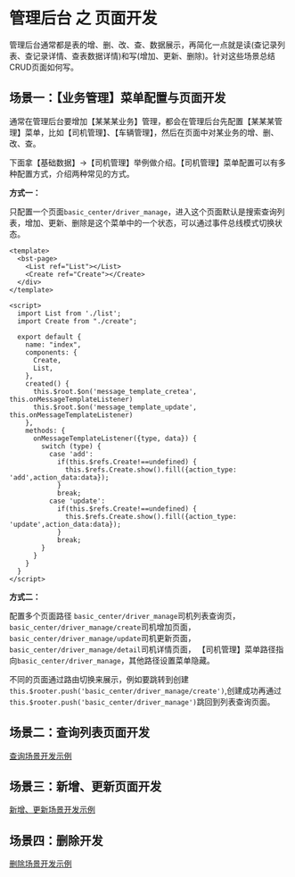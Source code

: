 # 管理后台 之 页面开发

管理后台通常都是表的增、删、改、查、数据展示，再简化一点就是读(查记录列表、查记录详情、查表数据详情)和写(增加、更新、删除)。针对这些场景总结CRUD页面如何写。

## 场景一：【业务管理】菜单配置与页面开发

通常在管理后台要增加【某某某业务】管理，都会在管理后台先配置【某某某管理】菜单，比如【司机管理】、【车辆管理】，然后在页面中对某业务的增、删、改、查。

下面拿【基础数据】->【司机管理】举例做介绍。【司机管理】菜单配置可以有多种配置方式，介绍两种常见的方式。

**方式一：**

只配置一个页面`basic_center/driver_manage`，进入这个页面默认是搜索查询列表，增加、更新、删除是这个菜单中的一个状态，可以通过事件总线模式切换状态。

```
<template>
  <bst-page>
    <List ref="List"></List>
    <Create ref="Create"></Create>
  </div>
</template>

<script>
  import List from './list';
  import Create from "./create";

  export default {
    name: "index",
    components: {
      Create,
      List,
    },
    created() {
      this.$root.$on('message_template_cretea', this.onMessageTemplateListener)
      this.$root.$on('message_template_update', this.onMessageTemplateListener)
    },
    methods: {
      onMessageTemplateListener({type, data}) {
        switch (type) {
          case 'add':
            if(this.$refs.Create!==undefined) {
              this.$refs.Create.show().fill({action_type: 'add',action_data:data});
            }
            break;
          case 'update':
            if(this.$refs.Create!==undefined) {
              this.$refs.Create.show().fill({action_type: 'update',action_data:data});
            }
            break;
        }
      }
    }
  }
</script>
```

**方式二：**

配置多个页面路径
`basic_center/driver_manage`司机列表查询页， 
`basic_center/driver_manage/create`司机增加页面，
`basic_center/driver_manage/update`司机更新页面，
`basic_center/driver_manage/detail`司机详情页面，
【司机管理】菜单路径指向`basic_center/driver_manage`，其他路径设置菜单隐藏。

不同的页面通过路由切换来展示，例如要跳转到创建`this.$rooter.push('basic_center/driver_manage/create')`,创建成功再通过`this.$rooter.push('basic_center/driver_manage')`跳回到列表查询页面。

## 场景二：查询列表页面开发

[查询场景开发示例](https://best-chatai.tz12306.com/element-ui-best-doc/example/search.html)

## 场景三：新增、更新页面开发

[新增、更新场景开发示例](https://best-chatai.tz12306.com/element-ui-best-doc/example/create.html)

## 场景四：删除开发

[删除场景开发示例](https://best-chatai.tz12306.com/element-ui-best-doc/example/button-async.html)
